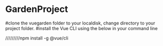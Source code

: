 # GardenProject
#clone the vuegarden folder to your localdisk, change directory to your project folder.
#install the Vue CLI using the below in  your command line

/////////npm install -g @vue/cli
